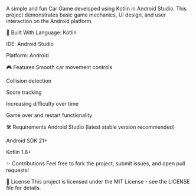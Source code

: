 A simple and fun Car Game developed using Kotlin in Android Studio.
This project demonstrates basic game mechanics, UI design, and user interaction on the Android platform.

📱 Built With
Language: Kotlin

IDE: Android Studio

Platform: Android

🎮 Features
Smooth car movement controls

Collision detection

Score tracking

Increasing difficulty over time

Game over and restart functionality

🛠️ Requirements
Android Studio (latest stable version recommended)

Android SDK 21+

Kotlin 1.6+

✨ Contributions
Feel free to fork the project, submit issues, and open pull requests!

📄 License
This project is licensed under the MIT License - see the LICENSE file for details.
